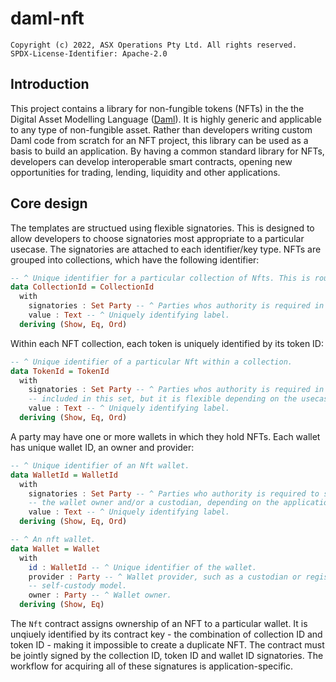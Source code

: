# daml-nft

    Copyright (c) 2022, ASX Operations Pty Ltd. All rights reserved.
    SPDX-License-Identifier: Apache-2.0

## Introduction

This project contains a library for non-fungible tokens (NFTs) in the the Digital Asset Modelling Language
([Daml](https://daml.com)). It is highly generic and applicable to any type of non-fungible asset. Rather than
developers writing custom Daml code from scratch for an NFT project, this library can be used as a basis to build an
application. By having a common standard library for NFTs, developers can develop interoperable smart contracts, opening
new opportunities for trading, lending, liquidity and other applications.

## Core design

The templates are structued using flexible signatories. This is designed to allow developers to choose signatories most
appropriate to a particular usecase. The signatories are attached to each identifier/key type. NFTs are grouped into
collections, which have the following identifier:

```haskell
-- ^ Unique identifier for a particular collection of Nfts. This is roughly analgous to an ERC-721 contract address.
data CollectionId = CollectionId
  with
    signatories : Set Party -- ^ Parties whos authority is required in order to mint Nfts within the collection.
    value : Text -- ^ Uniquely identifying label.
  deriving (Show, Eq, Ord)
```

Within each NFT collection, each token is uniquely identified by its token ID:

```haskell
-- ^ Unique identifier of a particular Nft within a collection.
data TokenId = TokenId
  with
    signatories : Set Party -- ^ Parties whos authority is required in order to mint the Nft. The isser will usually be
    -- included in this set, but it is flexible depending on the usecase.
    value : Text -- ^ Uniquely identifying label.
  deriving (Show, Eq, Ord)
```

A party may have one or more wallets in which they hold NFTs. Each wallet has unique wallet ID, an owner and provider:

```haskell
-- ^ Unique identifier of an Nft wallet.
data WalletId = WalletId
  with
    signatories : Set Party -- ^ Parties who authority is required to send an Nft to a particular wallet. Can include
    -- the wallet owner and/or a custodian, depending on the application. 
    value : Text -- ^ Uniquely identifying label.
  deriving (Show, Eq, Ord)

-- ^ An nft wallet.
data Wallet = Wallet
  with
    id : WalletId -- ^ Unique identifier of the wallet.
    provider : Party -- ^ Wallet provider, such as a custodian or registry operator. Can be the same as 'owner' for a
    -- self-custody model.
    owner : Party -- ^ Wallet owner.
  deriving (Show, Eq)
```

The `Nft` contract assigns ownership of an NFT to a particular wallet. It is unqiuely identified by its contract key -
the combination of collection ID and token ID - making it impossible to create a duplicate NFT. The contract must be
jointly signed by the collection ID, token ID and wallet ID signatories. The workflow for acquiring all of these
signatures is application-specific.
